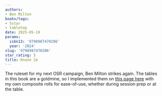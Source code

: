```yaml
---
authors:
- Ben Milton
books/tags:
- 5star
- tabletop
date: 2025-05-19
params:
  isbn13: '9798987470206'
  year: '2024'
slug: '9798987470206'
star_rating: 5
title: Knave 2e
---
```


The ruleset for my next OSR campaign, Ben Milton strikes again. The tables in this book are a goldmine, so I implemented them on [this page here](/tabletop/knave2e/gm/) with my own composite rolls for ease-of-use, whether during session prep or at the table.

<!--more-->